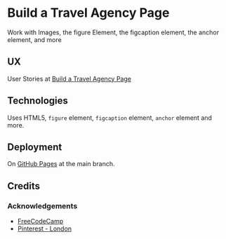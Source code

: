 # Build a Travel Agency Page

Work with Images, the figure Element, the figcaption element, the anchor element, and more

## UX

User Stories at [Build a Travel Agency Page](https://www.freecodecamp.org/learn/full-stack-developer/lab-travel-agency-page/build-a-travel-agency-page)

## Technologies

Uses HTML5, `figure` element, `figcaption` element, `anchor` element and more.

## Deployment

On [GitHub Pages](https://derektypist.github.io/build-a-travel-agency-page) at the main branch.

## Credits

### Acknowledgements

- [FreeCodeCamp](https://www.freecodecamp.org)
- [Pinterest - London](https://uk.pinterest.com)
